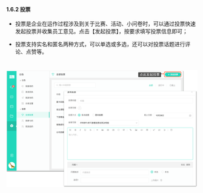 #### 1.6.2 投票



* 投票是企业在运作过程涉及到关于比赛、活动、小问卷时，可以通过投票快速发起投票并收集员工意见。点击【发起投票】，按要求填写投票信息即可；

* 投票支持实名和匿名两种方式，可以单选或多选，还可以对投票话题进行评论、点赞等。

# ![](/assets/投票.png)

